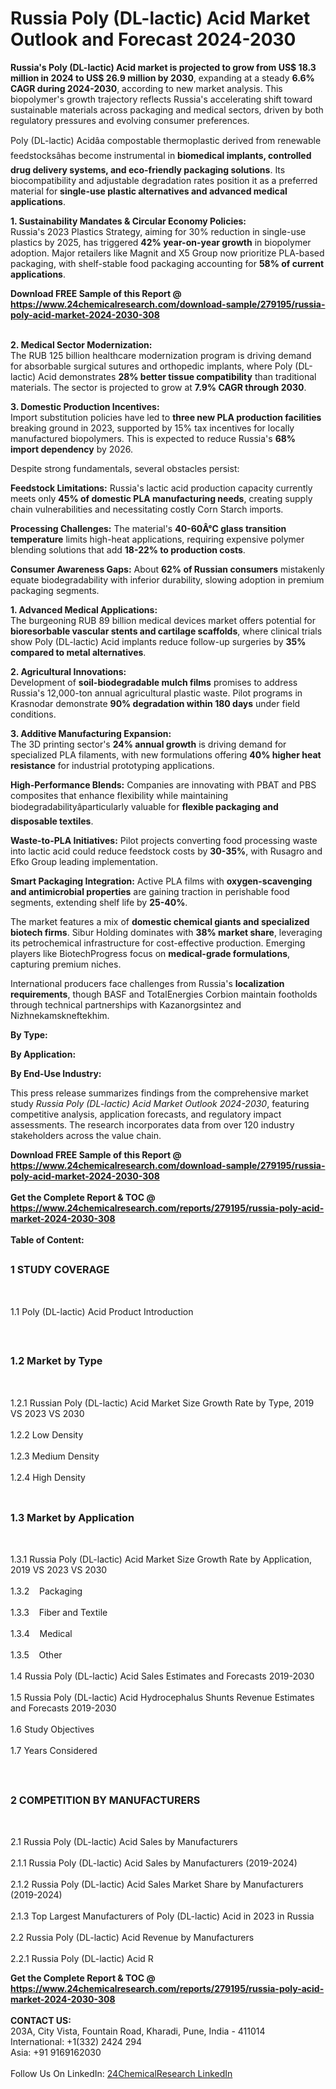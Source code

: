 <h1>Russia Poly (DL-lactic) Acid Market Outlook and Forecast 2024-2030</h1><p><strong>Russia's Poly (DL-lactic) Acid market is projected to grow from US$ 18.3 million in 2024 to US$ 26.9 million by 2030</strong>, expanding at a steady <strong>6.6% CAGR during 2024-2030</strong>, according to new market analysis. This biopolymer's growth trajectory reflects Russia's accelerating shift toward sustainable materials across packaging and medical sectors, driven by both regulatory pressures and evolving consumer preferences.</p><p>Poly (DL-lactic) Acidâa compostable thermoplastic derived from renewable feedstocksâhas become instrumental in <strong>biomedical implants, controlled drug delivery systems, and eco-friendly packaging solutions</strong>. Its biocompatibility and adjustable degradation rates position it as a preferred material for <strong>single-use plastic alternatives and advanced medical applications</strong>.</p><p><strong>1. Sustainability Mandates &amp; Circular Economy Policies:</strong><br>
Russia's 2023 Plastics Strategy, aiming for 30% reduction in single-use plastics by 2025, has triggered <strong>42% year-on-year growth</strong> in biopolymer adoption. Major retailers like Magnit and X5 Group now prioritize PLA-based packaging, with shelf-stable food packaging accounting for <strong>58% of current applications</strong>.</p><div><b>Download FREE Sample of this Report @ 
            <a href="https://www.24chemicalresearch.com/download-sample/279195/russia-poly-acid-market-2024-2030-308">
            https://www.24chemicalresearch.com/download-sample/279195/russia-poly-acid-market-2024-2030-308</a></b></div><br><p><strong>2. Medical Sector Modernization:</strong><br>
The RUB 125 billion healthcare modernization program is driving demand for absorbable surgical sutures and orthopedic implants, where Poly (DL-lactic) Acid demonstrates <strong>28% better tissue compatibility</strong> than traditional materials. The sector is projected to grow at <strong>7.9% CAGR through 2030</strong>.</p><p><strong>3. Domestic Production Incentives:</strong><br>
Import substitution policies have led to <strong>three new PLA production facilities</strong> breaking ground in 2023, supported by 15% tax incentives for locally manufactured biopolymers. This is expected to reduce Russia's <strong>68% import dependency</strong> by 2026.</p><p>Despite strong fundamentals, several obstacles persist:</p><p><strong>Feedstock Limitations:</strong> Russia's lactic acid production capacity currently meets only <strong>45% of domestic PLA manufacturing needs</strong>, creating supply chain vulnerabilities and necessitating costly Corn Starch imports.</p><p><strong>Processing Challenges:</strong> The material's <strong>40-60Â°C glass transition temperature</strong> limits high-heat applications, requiring expensive polymer blending solutions that add <strong>18-22% to production costs</strong>.</p><p><strong>Consumer Awareness Gaps:</strong> About <strong>62% of Russian consumers</strong> mistakenly equate biodegradability with inferior durability, slowing adoption in premium packaging segments.</p><p><strong>1. Advanced Medical Applications:</strong><br>
The burgeoning RUB 89 billion medical devices market offers potential for <strong>bioresorbable vascular stents and cartilage scaffolds</strong>, where clinical trials show Poly (DL-lactic) Acid implants reduce follow-up surgeries by <strong>35% compared to metal alternatives</strong>.</p><p><strong>2. Agricultural Innovations:</strong><br>
Development of <strong>soil-biodegradable mulch films</strong> promises to address Russia's 12,000-ton annual agricultural plastic waste. Pilot programs in Krasnodar demonstrate <strong>90% degradation within 180 days</strong> under field conditions.</p><p><strong>3. Additive Manufacturing Expansion:</strong><br>
The 3D printing sector's <strong>24% annual growth</strong> is driving demand for specialized PLA filaments, with new formulations offering <strong>40% higher heat resistance</strong> for industrial prototyping applications.</p><p><strong>High-Performance Blends:</strong> Companies are innovating with PBAT and PBS composites that enhance flexibility while maintaining biodegradabilityâparticularly valuable for <strong>flexible packaging and disposable textiles</strong>.</p><p><strong>Waste-to-PLA Initiatives:</strong> Pilot projects converting food processing waste into lactic acid could reduce feedstock costs by <strong>30-35%</strong>, with Rusagro and Efko Group leading implementation.</p><p><strong>Smart Packaging Integration:</strong> Active PLA films with <strong>oxygen-scavenging and antimicrobial properties</strong> are gaining traction in perishable food segments, extending shelf life by <strong>25-40%</strong>.</p><p>The market features a mix of <strong>domestic chemical giants and specialized biotech firms</strong>. Sibur Holding dominates with <strong>38% market share</strong>, leveraging its petrochemical infrastructure for cost-effective production. Emerging players like BiotechProgress focus on <strong>medical-grade formulations</strong>, capturing premium niches.</p><p>International producers face challenges from Russia's <strong>localization requirements</strong>, though BASF and TotalEnergies Corbion maintain footholds through technical partnerships with Kazanorgsintez and Nizhnekamskneftekhim.</p><p><strong>By Type:</strong></p><p><strong>By Application:</strong></p><p><strong>By End-Use Industry:</strong></p><p>This press release summarizes findings from the comprehensive market study <em>Russia Poly (DL-lactic) Acid Market Outlook 2024-2030</em>, featuring competitive analysis, application forecasts, and regulatory impact assessments. The research incorporates data from over 120 industry stakeholders across the value chain.</p><div><b>Download FREE Sample of this Report @ 
            <a href="https://www.24chemicalresearch.com/download-sample/279195/russia-poly-acid-market-2024-2030-308">
            https://www.24chemicalresearch.com/download-sample/279195/russia-poly-acid-market-2024-2030-308</a></b></div><br><div><b>Get the Complete Report & TOC @ 
            <a href="https://www.24chemicalresearch.com/reports/279195/russia-poly-acid-market-2024-2030-308">
            https://www.24chemicalresearch.com/reports/279195/russia-poly-acid-market-2024-2030-308</a></b></div><br>
            <b>Table of Content:</b><p><h2><span style="font-size:16px"><strong>1 STUDY COVERAGE</strong></span></h2><br />
<p>1.1 Poly (DL-lactic) Acid Product Introduction</p><br />
<h2><span style="font-size:16px"><strong>1.2 Market by Type</strong></span></h2><br />
<p>1.2.1 Russian Poly (DL-lactic) Acid Market Size Growth Rate by Type, 2019 VS 2023 VS 2030<br /><br />
1.2.2 Low Density&nbsp;&nbsp; &nbsp;<br /><br />
1.2.3 Medium Density<br /><br />
1.2.4 High Density<br /><br />
<h2><span style="font-size:16px"><strong>1.3 Market by Application</strong></span></h2><br />
<p>1.3.1 Russia Poly (DL-lactic) Acid Market Size Growth Rate by Application, 2019 VS 2023 VS 2030<br /><br />
1.3.2&nbsp;&nbsp; &nbsp;Packaging<br /><br />
1.3.3&nbsp;&nbsp; &nbsp;Fiber and Textile<br /><br />
1.3.4&nbsp;&nbsp; &nbsp;Medical<br /><br />
1.3.5&nbsp;&nbsp; &nbsp;Other<br /><br />
1.4 Russia Poly (DL-lactic) Acid Sales Estimates and Forecasts 2019-2030<br /><br />
1.5 Russia Poly (DL-lactic) Acid Hydrocephalus Shunts Revenue Estimates and Forecasts 2019-2030<br /><br />
1.6 Study Objectives<br /><br />
1.7 Years Considered</p><br />
<h2><span style="font-size:16px"><strong>2 COMPETITION BY MANUFACTURERS</strong></span></h2><br />
<p>2.1 Russia Poly (DL-lactic) Acid Sales by Manufacturers<br /><br />
2.1.1 Russia Poly (DL-lactic) Acid Sales by Manufacturers (2019-2024)<br /><br />
2.1.2 Russia Poly (DL-lactic) Acid Sales Market Share by Manufacturers (2019-2024)<br /><br />
2.1.3 Top Largest Manufacturers of Poly (DL-lactic) Acid in 2023 in Russia<br /><br />
2.2 Russia Poly (DL-lactic) Acid Revenue by Manufacturers<br /><br />
2.2.1 Russia Poly (DL-lactic) Acid R</p><div><b>Get the Complete Report & TOC @ 
            <a href="https://www.24chemicalresearch.com/reports/279195/russia-poly-acid-market-2024-2030-308">
            https://www.24chemicalresearch.com/reports/279195/russia-poly-acid-market-2024-2030-308</a></b></div><br><b>CONTACT US:</b><br>
            203A, City Vista, Fountain Road, Kharadi, Pune, India - 411014<br>
            International: +1(332) 2424 294<br>
            Asia: +91 9169162030 <br><br>
            Follow Us On LinkedIn: <a href="https://www.linkedin.com/company/24chemicalresearch/">24ChemicalResearch LinkedIn</a>